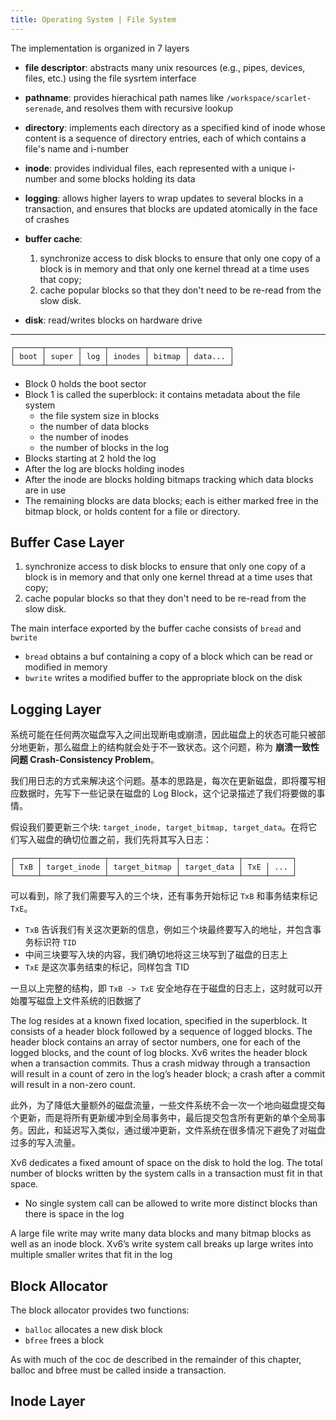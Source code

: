 ```yaml
---
title: Operating System | File System
---
```


The implementation is organized in 7 layers

- **file descriptor**: abstracts many unix resources (e.g., pipes, devices, files, etc.) using the file sysrtem interface

- **pathname**: provides hierachical path names like `/workspace/scarlet-serenade`, and resolves them with recursive lookup

- **directory**: implements each directory as a specified kind of inode whose content is a sequence of directory entries, each of which contains a file's name and i-number

- **inode**: provides individual files, each represented with a unique i-number and some blocks holding its data

- **logging**: allows higher layers to wrap updates to several blocks in a transaction, and ensures that blocks are updated atomically in the face of crashes

- **buffer cache**: 
    1. synchronize access to disk blocks to ensure that only one copy of a block is in memory and that only one kernel thread at a time uses that copy; 
    2. cache popular blocks so that they don't need to be re-read from the slow disk. 

- **disk**: read/writes blocks on hardware drive

--- 

```
┌──────┬───────┬─────┬────────┬────────┬─────────┐
│ boot │ super │ log │ inodes │ bitmap │ data... │
└──────┴───────┴─────┴────────┴────────┴─────────┘
```

- Block 0 holds the boot sector
- Block 1 is called the superblock: it contains metadata about the file system 
    - the file system size in blocks
    - the number of data blocks
    - the number of inodes
    - the number of blocks in the log
- Blocks starting at 2 hold the log
- After the log are blocks holding inodes
- After the inode are blocks holding bitmaps tracking  which data blocks are
in use
- The remaining blocks are data blocks; each is either marked free in the bitmap block, or
holds content for a file or directory.


## Buffer Case Layer

1. synchronize access to disk blocks to ensure that only one copy of a block is in memory and that only one kernel thread at a time uses that copy; 
2. cache popular blocks so that they don't need to be re-read from the slow disk. 

The main interface exported by the buffer cache consists of `bread` and `bwrite`
- `bread` obtains a buf containing a copy of a block which can be read or modified in memory
- `bwrite` writes a modified buffer to the appropriate block on the disk

## Logging Layer

系统可能在任何两次磁盘写入之间出现断电或崩溃，因此磁盘上的状态可能只被部分地更新，那么磁盘上的结构就会处于不一致状态。这个问题，称为 **崩溃一致性问题 Crash-Consistency Problem**。

我们用日志的方式来解决这个问题。基本的思路是，每次在更新磁盘，即将覆写相应数据时，先写下一些记录在磁盘的 Log Block，这个记录描述了我们将要做的事情。

假设我们要更新三个块: `target_inode, target_bitmap, target_data`。在将它们写入磁盘的确切位置之前，我们先将其写入日志：
```
┌─────┬──────────────┬───────────────┬─────────────┬───────────┐
│ TxB │ target_inode │ target_bitmap │ target_data │ TxE │ ... │
└─────┴──────────────┴───────────────┴─────────────┴─────┴─────┘
```

可以看到，除了我们需要写入的三个块，还有事务开始标记 `TxB` 和事务结束标记 `TxE`。
- `TxB` 告诉我们有关这次更新的信息，例如三个块最终要写入的地址，并包含事务标识符 `TID`
- 中间三块要写入块的内容，我们确切地将这三块写到了磁盘的日志上
- `TxE` 是这次事务结束的标记，同样包含 TID

一旦以上完整的结构，即 `TxB -> TxE` 安全地存在于磁盘的日志上，这时就可以开始覆写磁盘上文件系统的旧数据了

The log resides at a known fixed location, specified in the superblock.  It consists of a header block followed by a sequence of logged blocks.
The header block contains an array of sector numbers, one for each of the logged blocks, and the count of log blocks. 
Xv6 writes the header block when a transaction commits. Thus a crash midway through
a transaction will result in a count of zero in the log’s header block; a crash after a commit will result in a non-zero count.

此外，为了降低大量额外的磁盘流量，一些文件系统不会一次一个地向磁盘提交每个更新，而是将所有更新缓冲到全局事务中，最后提交包含所有更新的单个全局事务。因此，和延迟写入类似，通过缓冲更新，文件系统在很多情况下避免了对磁盘过多的写入流量。


Xv6 dedicates a fixed amount of space on the disk to hold the log. The total number of blocks written by the system calls in a transaction must fit in that space.
- No single system call can be allowed to write more distinct blocks than there is space in the log

A large file write may write many data blocks and many bitmap blocks as well as an inode block. Xv6’s write system call breaks up large writes into multiple smaller writes that fit in the log


## Block Allocator

The block allocator provides two functions: 
- `balloc` allocates a new disk block
- `bfree` frees a block

As with much of the coc  de described in the remainder of this chapter, balloc and bfree must
be called inside a transaction.

## Inode Layer

  